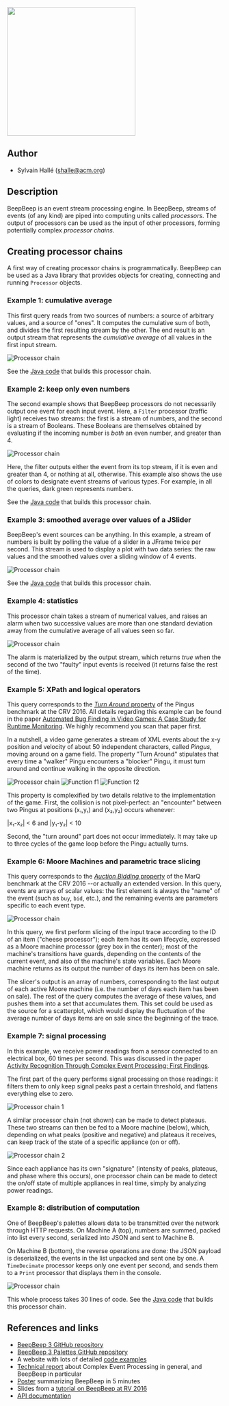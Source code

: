 <img src="http://liflab.github.io/beepbeep-3/images/LogoBB3-1000px.png" width="300"/>

## Author

- Sylvain Hallé (shalle@acm.org)

## Description

BeepBeep is an event stream processing engine. In BeepBeep, streams of events
(of any kind) are piped into computing units called *processors*. The output of
processors can be used as the input of other processors, forming potentially
complex *processor chains*.

## Creating processor chains

A first way of creating processor chains is programmatically. BeepBeep can be
used as a Java library that provides objects for creating, connecting and
running `Processor` objects.

### Example 1: cumulative average

This first query reads from two sources of numbers: a source of arbitrary
values, and a source of "ones". It computes the cumulative sum of both, and
divides the first resulting stream by the other. The end result is an output
stream that represents the *cumulative average* of all values in the first
input stream.

![Processor chain](Average.png?raw=true)

See the [Java code](https://liflab.github.io/beepbeep-3-examples/classbasic_1_1_average.html)
that builds this processor chain.

### Example 2: keep only even numbers

The second example shows that BeepBeep processors do not necessarily output
one event for each input event. Here, a `Filter` processor (traffic light)
receives two streams: the first is a stream of numbers, and the second is a
stream of Booleans. These Booleans are themselves obtained by evaluating if
the incoming number is *both* an even number, and greater than 4.

![Processor chain](FilterConditionComposite.png?raw=true)

Here, the filter outputs either the event from its top stream, if it is even
and greater than 4, or nothing at all, otherwise. This example also shows the
use of colors to designate event streams of various types. For example, in all
the queries, dark green represents numbers.

See the [Java code](https://liflab.github.io/beepbeep-3-examples/classbasic_1_1_filter_condition_composite.html)
that builds this processor chain.

### Example 3: smoothed average over values of a JSlider

BeepBeep's event sources can be anything. In this example, a stream of numbers
is built by polling the value of a slider in a JFrame twice per second. This
stream is used to display a plot with two data series: the raw values and the
smoothed values over a sliding window of 4 events.

![Processor chain](AverageSlider.png?raw=true)

See the [Java code](https://liflab.github.io/beepbeep-3-examples/classwidgets_1_1_average_slider.html)
that builds this processor chain.

### Example 4: statistics

This processor chain takes a stream of numerical values, and raises an alarm
when two successive values are more than one standard deviation away from the
cumulative average of all values seen so far.

![Processor chain](StatQuery.png?raw=true)

The alarm is materialized by the output stream, which returns *true* when the
second of the two "faulty" input events is received (it returns false the rest
of the time).

### Example 5: XPath and logical operators

This query corresponds to the
[*Turn Around* property](http://crv.liflab.ca/wiki/index.php/Offline_Team1_Benchmark3)
of the Pingus benchmark at the CRV 2016. All details regarding this example can be
found in the paper
[Automated Bug Finding in Video Games: A Case Study for Runtime Monitoring](https://www.researchgate.net/publication/261552625).
We highly recommend you scan that paper first.

In a nutshell, a video game generates a stream of XML events about the
x-y position and velocity of about 50 independent characters, called *Pingus*,
moving around on a game field. The property "Turn Around" stipulates that
every time a "walker" Pingu encounters a "blocker" Pingu, it must turn around
and continue walking in the opposite direction.

![Processor chain](Pingus.png?raw=true) ![Function f1](Pingus-f1.png?raw=true) ![Function f2](Pingus-f2.png?raw=true)

This property is complexified by two details relative to the implementation
of the game. First, the collision is not pixel-perfect: an "encounter" between
two Pingus at positions (x₁,y₁) and (x₂,y₂) occurs whenever:

|x₁-x₂| < 6 and |y₁-y₂| < 10

Second, the "turn around" part does not occur immediately. It may take up to
three cycles of the game loop before the Pingu actually turns.

### Example 6: Moore Machines and parametric trace slicing

This query corresponds to the
[*Auction Bidding* property](http://crv.liflab.ca/wiki/index.php/Offline_Team2_Benchmark1)
of the MarQ benchmark at the CRV 2016 --or actually an extended version. In
this query, events are arrays of scalar values: the first element is
always the "name" of the event (such as `buy`, `bid`, etc.), and the remaining
events are parameters specific to each event type.

![Processor chain](AuctionBidding-ext.png?raw=true)

In this query, we first perform slicing of the input trace according to the
ID of an item ("cheese processor"); each item has its own lifecycle,
expressed as a Moore machine processor (grey box in the center); most of the
machine's transitions have guards, depending on the contents of the current
event, and also of the machine's state variables. Each Moore machine returns
as its output the number of days its item has been on sale.

The slicer's output is an array of numbers, corresponding to the last output
of each active Moore machine (i.e. the number of days each item has been
on sale). The rest of the query computes the average of these values, and
pushes them into a set that accumulates them. This set could be used as the
source for a scatterplot, which would display the fluctuation of the average
number of days items are on sale since the beginning of the trace.

### Example 7: signal processing

In this example, we receive power readings from a sensor connected to an
electrical box, 60 times per second. This was discussed in the paper
[Activity Recognition Through Complex Event Processing: First Findings](https://www.researchgate.net/publication/299763967).

The first part of the query
performs signal processing on those readings: it filters them to only keep
signal peaks past a certain threshold, and flattens everything else to zero.

![Processor chain 1](Signal-1.png?raw=true)

A similar processor chain (not shown) can be made to detect plateaus. These
two streams can then be fed to a Moore machine (below), which, depending on
what peaks (positive and negative) and plateaus it receives, can keep track
of the state of a specific appliance (on or off).

![Processor chain 2](Signal-2.png?raw=true)

Since each appliance has its own "signature" (intensity of peaks, plateaus, and
phase where this occurs), one processor chain can be made to detect the
on/off state of multiple appliances in real time, simply by analyzing power
readings.

### Example 8: distribution of computation

One of BeepBeep's palettes allows data to be transmitted over the network
through HTTP requests. On Machine A (top), numbers are summed, packed into list
every second, serialized into JSON and sent to Machine B.

On Machine B (bottom), the reverse operations are done: the JSON payload is
deserialized, the events in the list unpacked and sent one by one. A
`TimeDecimate` processor keeps only one event per second, and sends them to
a `Print` processor that displays them in the console.

![Processor chain](PackerExample.png?raw=true)

This whole process takes 30 lines of code.
See the [Java code](https://liflab.github.io/beepbeep-3-examples/classnetwork_1_1httppush_1_1_packer_example.html)
that builds this processor chain.

## References and links

- [BeepBeep 3 GitHub repository](https://github.com/liflab/beepbeep-3)
- [BeepBeep 3 Palettes GitHub repository](https://github.com/liflab/beepbeep-3-palettes)
- A website with lots of detailed [code examples](https://liflab.github.io/beepbeep-3-examples)
- [Technical report](https://www.researchgate.net/publication/314092546) about Complex Event Processing in general, and BeepBeep in particular
- [Poster](https://www.researchgate.net/publication/319331563) summarizing BeepBeep in 5 minutes
- Slides from a [tutorial on BeepBeep at RV 2016](http://www.slideshare.net/sylvainhalle/when-rv-meets-cep-rv-2016-tutorial)
- [API documentation](http://liflab.github.io/beepbeep-3/javadoc/index.html)
